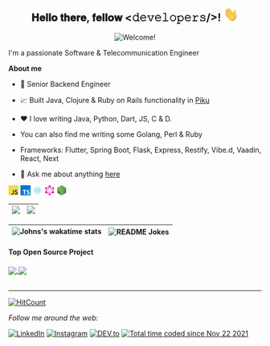 <div align="center">
<h2> 𝐇𝐞𝐥𝐥𝐨 𝐭𝐡𝐞𝐫𝐞, 𝐟𝐞𝐥𝐥𝐨𝐰 <𝚍𝚎𝚟𝚎𝚕𝚘𝚙𝚎𝚛𝚜/>! <img src="https://github.com/ABSphreak/ABSphreak/blob/master/gifs/Hi.gif" width="30"></h2>
</div>
<div align="center" width="50">

<img src="https://gist.githubusercontent.com/ZviMints/21c598c659081f9c0866e29a00bc2468/raw/05205bd01a980bfaaf4b81b8e5264d9fc127f73f/welcome.gif" alt="Welcome!" width="50%" height="200"/>

</div>

I'm a passionate Software & Telecommunication Engineer

**About me**

- 💼 Senior Backend Engineer

- 📈 Built Java, Clojure & Ruby on Rails functionality in [Piku](https://github.com/piku/piku)

- ❤️ I love writing Java, Python, Dart, JS, C & D.
- You can also find me writing some Golang, Perl & Ruby
- Frameworks: Flutter, Spring Boot, Flask, Express, Restify, Vibe.d, Vaadin, React, Next

- 💬 Ask me about anything [here](https://github.com/matrixjnr/matrixjnr/issues)

<code><img height="20" alt="javascript" src="https://raw.githubusercontent.com/github/explore/80688e429a7d4ef2fca1e82350fe8e3517d3494d/topics/javascript/javascript.png"></code>
<code><img height="20" alt="typescript" src="https://raw.githubusercontent.com/github/explore/80688e429a7d4ef2fca1e82350fe8e3517d3494d/topics/typescript/typescript.png"></code>
<code><img height="20" alt="react" src="https://raw.githubusercontent.com/github/explore/80688e429a7d4ef2fca1e82350fe8e3517d3494d/topics/react/react.png"></code>
<code><img height="20" alt="graphql" src="https://raw.githubusercontent.com/github/explore/5c058a388828bb5fde0bcafd4bc867b5bb3f26f3/topics/graphql/graphql.png"></code>
<code><img height="20" alt="nodejs" src="https://raw.githubusercontent.com/github/explore/80688e429a7d4ef2fca1e82350fe8e3517d3494d/topics/nodejs/nodejs.png"></code>    

| <img src="https://github-readme-streak-stats.herokuapp.com?user=matrixjnr&theme=gotham" /> | <img src="https://github-readme-stats.vercel.app/api?username=matrixjnr&theme=gotham&custom_title=Matrix%20github%20stats" /> |
| ------------- | ------------- |

| ![Johns's wakatime stats](https://github-readme-stats.vercel.app/api/wakatime?username=jmatrix&theme=gotham&layout=compact) | <img align="center" src="https://readme-jokes.vercel.app/api?bgColor=%23073b4c&textColor=%2306d6a0&aColor=%2306d6a0&borderColor=%2306d6a0" alt="README Jokes"> |
| ------------- | ------------- |

#### Top Open Source Project


<a href="https://github.com/piku/piku">
  <img align="center" src="https://github-readme-stats.vercel.app/api/pin/?username=piku&repo=piku&theme=buefy" />
</a>
<a href="https://github.com/matrixjnr/piku">
  <img align="center" src="https://github-readme-stats.vercel.app/api/pin/?username=piku&repo=piku&theme=buefy" />
</a>

</br>
</br>


---
[![HitCount](http://hits.dwyl.com/matrixjnr/matrixjnr.svg)](http://hits.dwyl.com/matrixjnr/matrixjnr)

<i>Follow me around the web:</i><br>

<a href="https://www.linkedin.com/in/john-simiyu" target="_blank"><img src="https://img.shields.io/badge/LinkedIn-%230077B5.svg?&style=flat-square&logo=linkedin&logoColor=white" alt="LinkedIn"></a>
<a href="https://www.instagram.com/jmatrixjnr" target="_blank"><img src="https://img.shields.io/badge/Instagram-%23E4405F.svg?&style=flat-square&logo=instagram&logoColor=white" alt="Instagram"></a>
<a href="https://dev.to/matrixjnr" target="_blank"><img src="https://img.shields.io/badge/DEV-%230A0A0A.svg?&style=flat-square&logo=DEV.to&logoColor=white" alt="DEV.to"></a>
<a href="https://wakatime.com/@0774eded-92ca-44ec-8e2e-a8b98ca18958"><img src="https://wakatime.com/badge/user/0774eded-92ca-44ec-8e2e-a8b98ca18958.svg" alt="Total time coded since Nov 22 2021" /></a>

</div>

